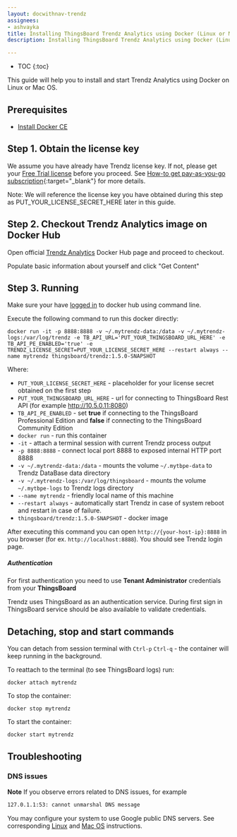 ```yaml
---
layout: docwithnav-trendz
assignees:
- ashvayka
title: Installing ThingsBoard Trendz Analytics using Docker (Linux or Mac OS)
description: Installing ThingsBoard Trendz Analytics using Docker (Linux or Mac OS)

---
```


* TOC
{:toc}


This guide will help you to install and start Trendz Analytics using Docker on Linux or Mac OS. 

## Prerequisites

- [Install Docker CE](https://docs.docker.com/engine/installation/)

## Step 1. Obtain the license key 

We assume you have already have Trendz license key. If not, please get your [Free Trial license](/pricing/?active=trendz) before you proceed.
See [How-to get pay-as-you-go subscription](https://www.youtube.com/watch?v=dK-QDFGxWek){:target="_blank"} for more details.

Note: We will reference the license key you have obtained during this step as PUT_YOUR_LICENSE_SECRET_HERE later in this guide.

## Step 2. Checkout Trendz Analytics image on Docker Hub

Open official [Trendz Analytics](https://hub.docker.com/_/trndz) Docker Hub page and proceed to checkout.

Populate basic information about yourself and click "Get Content"
 

## Step 3. Running

Make sure your have [logged in](https://docs.docker.com/engine/reference/commandline/login/) to docker hub using command line.

Execute the following command to run this docker directly:

``` 
docker run -it -p 8888:8888 -v ~/.mytrendz-data:/data -v ~/.mytrendz-logs:/var/log/trendz -e TB_API_URL='PUT_YOUR_THINGSBOARD_URL_HERE' -e TB_API_PE_ENABLED='true' -e TRENDZ_LICENSE_SECRET=PUT_YOUR_LICENSE_SECRET_HERE --restart always --name mytrendz thingsboard/trendz:1.5.0-SNAPSHOT
```

Where: 
    
- `PUT_YOUR_LICENSE_SECRET_HERE` - placeholder for your license secret obtained on the first step
- `PUT_YOUR_THINGSBOARD_URL_HERE` - url for connecting to ThingsBoard Rest API (for example http://10.5.0.11:8080)
- `TB_API_PE_ENABLED`       - set **true** if connecting to the ThingsBoard Professional Edition and **false** if connecting to the ThingsBoard Community Edition
- `docker run`              - run this container
- `-it`                     - attach a terminal session with current Trendz process output
- `-p 8888:8888`            - connect local port 8888 to exposed internal HTTP port 8888
- `-v ~/.mytrendz-data:/data`   - mounts the volume `~/.mytbpe-data` to Trendz DataBase data directory
- `-v ~/.mytrendz-logs:/var/log/thingsboard`   - mounts the volume `~/.mytbpe-logs` to Trendz logs directory
- `--name mytrendz`             - friendly local name of this machine
- `--restart always`        - automatically start Trendz in case of system reboot and restart in case of failure.
- `thingsboard/trendz:1.5.0-SNAPSHOT`          - docker image
    
After executing this command you can open `http://{your-host-ip}:8888` in you browser (for ex. `http://localhost:8888`). 
You should see Trendz login page.

##### Authentication

For first authentication you need to use **Tenant Administrator** credentials from your **ThingsBoard**

Trendz uses ThingsBoard as an authentication service. During first sign in ThingsBoard service should be also available 
to validate credentials.

## Detaching, stop and start commands

You can detach from session terminal with `Ctrl-p` `Ctrl-q` - the container will keep running in the background.

To reattach to the terminal (to see ThingsBoard logs) run:

```
docker attach mytrendz
```

To stop the container:

```
docker stop mytrendz
```

To start the container:

```
docker start mytrendz
```

## Troubleshooting

### DNS issues

**Note** If you observe errors related to DNS issues, for example

```bash
127.0.1.1:53: cannot unmarshal DNS message
```

You may configure your system to use Google public DNS servers. 
See corresponding [Linux](https://developers.google.com/speed/public-dns/docs/using#linux) and [Mac OS](https://developers.google.com/speed/public-dns/docs/using#mac_os) instructions.


